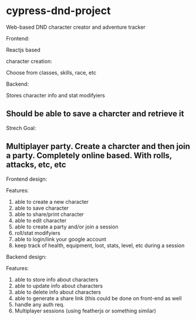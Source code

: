# cypress-dnd-project
Web-based DND character creator and adventure tracker


Frontend:

Reactjs based

character creation:

Choose from classes, skills, race, etc



Backend:

Stores character info and stat modifyiers

Should be able to save a charcter and retrieve it
----------------------------------------


Strech Goal:


Multiplayer party. Create a charcter and then join a party. Completely online based. With rolls, attacks, etc, etc
---------------------------------------

Frontend design:

Features:

1. able to create a new character
2. able to save character
3. able to share/print character
4. able to edit character
5. able to create a party and/or join a session
6. roll/stat modifyiers
7. able to login/link your google account
8. keep track of health, equipment, loot, stats, level, etc during a session


Backend design:

Features:

1. able to store info about characters
2. able to update info about characters
3. able to delete info about characters
4. able to generate a share link (this could be done on front-end as well
5. handle any auth req.
6. Multiplayer sessions (using featherjs or something similar)

